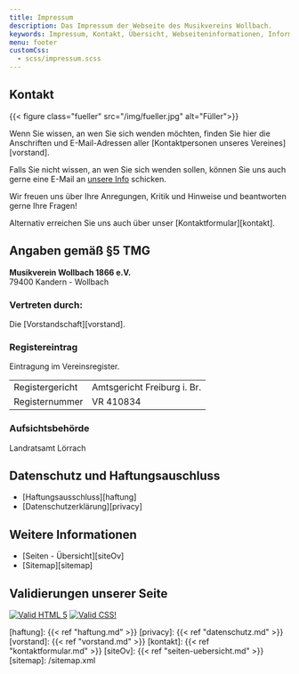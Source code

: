 ```yaml
---
title: Impressum
description: Das Impressum der Webseite des Musikvereins Wollbach.
keywords: Impressum, Kontakt, Übersicht, Webseiteninformationen, Informationen zur Webseite, Rechtiliches, Haftung, Haftungsausschluss, Datenschutz
menu: footer
customCss:
  - scss/impressum.scss
---
```


## Kontakt

{{< figure class="fueller"
           src="/img/fueller.jpg"
           alt="Füller">}}

Wenn Sie wissen, an wen Sie sich wenden möchten, finden Sie hier die
Anschriften und E-Mail-Adressen aller [Kontaktpersonen unseres Vereines][vorstand].

Falls Sie nicht wissen, an wen Sie sich wenden sollen, können Sie uns auch
gerne eine E-Mail an [unsere Info][info] schicken.

Wir freuen uns über Ihre Anregungen, Kritik und Hinweise und beantworten
gerne Ihre Fragen!

Alternativ erreichen Sie uns auch über unser [Kontaktformular][kontakt].

## Angaben gemäß §5 TMG

**Musikverein Wollbach 1866 e.V.**<br />
79400 Kandern - Wollbach

### Vertreten durch:
Die [Vorstandschaft][vorstand].

### Registereintrag
Eintragung im Vereinsregister.

<table class="registereintrag">
  <tr>
    <td>Registergericht</td>
    <td>Amtsgericht Freiburg i. Br.</td>
  </tr>
  <tr>
    <td>Registernummer</td>
    <td>VR 410834</td>
  </tr>
</table>

<!--
## Umsatzsteuer-ID
Umsatzsteuer-Identifikationsnummer gemäß §27 a Umsatzsteuergesetz
DE 
-->

### Aufsichtsbehörde
Landratsamt Lörrach

## Datenschutz und Haftungsauschluss
- [Haftungsausschluss][haftung]
- [Datenschutzerklärung][privacy]

## Weitere Informationen
- [Seiten - Übersicht][siteOv]
- [Sitemap][sitemap]

## Validierungen unserer Seite
[![Valid HTML 5][htm]][htmLink]
[![Valid CSS!][css]][cssLink]

[haftung]: {{< ref "haftung.md" >}}
[privacy]: {{< ref "datenschutz.md" >}}
[vorstand]: {{< ref "vorstand.md" >}}
[kontakt]: {{< ref "kontaktformular.md" >}}
[siteOv]: {{< ref "seiten-uebersicht.md" >}}
[sitemap]: /sitemap.xml

[info]:     mailto:info@mv-wollbach.de"

[htm]:      https://www.w3basis.de/imgs/html5.png
[htmLink]:  https://validator.w3.org/check?uri=http%3A%2F%2Fwww.mv-wollbach.de%2F
[css]:      https://jigsaw.w3.org/css-validator/images/vcss-blue
[cssLink]:  https://jigsaw.w3.org/css-validator/validator?uri=http%3A%2F%2Fwww.mv-wollbach.de%2F&profile=css3svg
